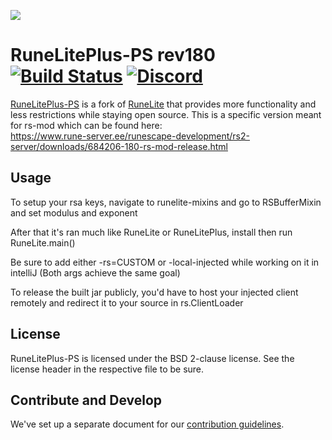 ![](https://i.imgur.com/OVRdQBz.png)



# RuneLitePlus-PS rev180 [![Build Status](https://travis-ci.org/zeruth/runeliteplus-ps.svg?branch=master)](https://travis-ci.org/zeruth/runeliteplus-ps) [![Discord](https://img.shields.io/discord/373382904769675265.svg)](https://discord.gg/HN5gf3m)

[RuneLitePlus-PS](https://runelitepl.us)  is a fork of [RuneLite](https://github.com/runelite/runelite) that provides more functionality and less restrictions while staying open source. This is a specific version meant for rs-mod which can be found here:  
https://www.rune-server.ee/runescape-development/rs2-server/downloads/684206-180-rs-mod-release.html

## Usage

To setup your rsa keys, navigate to runelite-mixins and go to RSBufferMixin and set modulus and exponent

After that it's ran much like RuneLite or RuneLitePlus, install then run RuneLite.main()

Be sure to add either -rs=CUSTOM or -local-injected while working on it in intelliJ  (Both args achieve the same goal)   
[](https://media.discordapp.net/attachments/557733761589051452/590312770772271131/unknown.png)  
  
To release the built jar publicly, you'd have to host your injected client remotely and redirect it to your source in rs.ClientLoader

## License

RuneLitePlus-PS is licensed under the BSD 2-clause license. See the license header in the respective file to be sure.

## Contribute and Develop

We've set up a separate document for our [contribution guidelines](https://github.com/runelite-extended/runelite/blob/master/.github/CONTRIBUTING.md).
